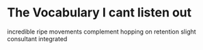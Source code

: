 # The Vocabulary I cant listen out

incredible
ripe
movements
complement
hopping on
retention
slight
consultant
integrated
